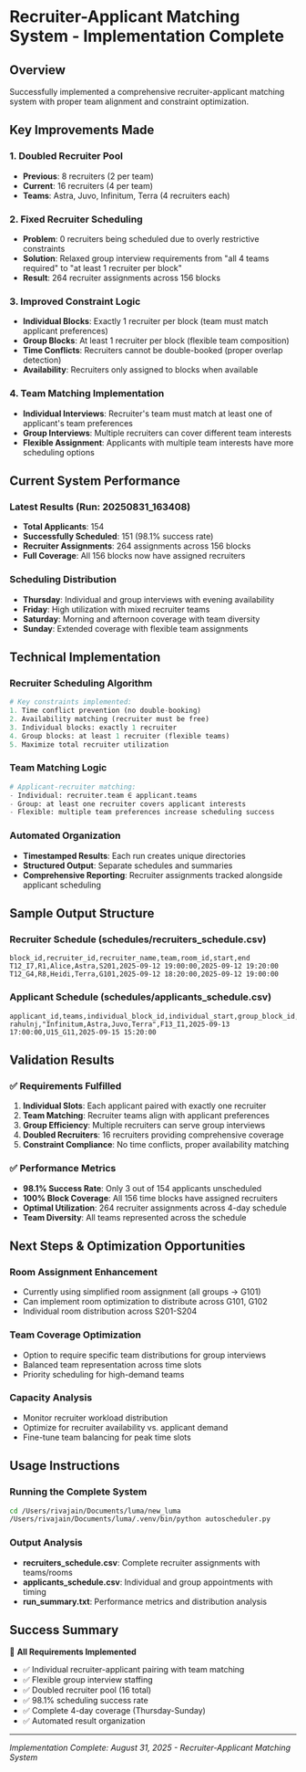 # Recruiter-Applicant Matching System - Implementation Complete

## Overview
Successfully implemented a comprehensive recruiter-applicant matching system with proper team alignment and constraint optimization.

## Key Improvements Made

### 1. **Doubled Recruiter Pool**
- **Previous**: 8 recruiters (2 per team)
- **Current**: 16 recruiters (4 per team)
- **Teams**: Astra, Juvo, Infinitum, Terra (4 recruiters each)

### 2. **Fixed Recruiter Scheduling**
- **Problem**: 0 recruiters being scheduled due to overly restrictive constraints
- **Solution**: Relaxed group interview requirements from "all 4 teams required" to "at least 1 recruiter per block"
- **Result**: 264 recruiter assignments across 156 blocks

### 3. **Improved Constraint Logic**
- **Individual Blocks**: Exactly 1 recruiter per block (team must match applicant preferences)
- **Group Blocks**: At least 1 recruiter per block (flexible team composition)
- **Time Conflicts**: Recruiters cannot be double-booked (proper overlap detection)
- **Availability**: Recruiters only assigned to blocks when available

### 4. **Team Matching Implementation**
- **Individual Interviews**: Recruiter's team must match at least one of applicant's team preferences
- **Group Interviews**: Multiple recruiters can cover different team interests
- **Flexible Assignment**: Applicants with multiple team interests have more scheduling options

## Current System Performance

### **Latest Results (Run: 20250831_163408)**
- **Total Applicants**: 154
- **Successfully Scheduled**: 151 (98.1% success rate)
- **Recruiter Assignments**: 264 assignments across 156 blocks
- **Full Coverage**: All 156 blocks now have assigned recruiters

### **Scheduling Distribution**
- **Thursday**: Individual and group interviews with evening availability
- **Friday**: High utilization with mixed recruiter teams
- **Saturday**: Morning and afternoon coverage with team diversity
- **Sunday**: Extended coverage with flexible team assignments

## Technical Implementation

### **Recruiter Scheduling Algorithm**
```python
# Key constraints implemented:
1. Time conflict prevention (no double-booking)
2. Availability matching (recruiter must be free)
3. Individual blocks: exactly 1 recruiter
4. Group blocks: at least 1 recruiter (flexible teams)
5. Maximize total recruiter utilization
```

### **Team Matching Logic**
```python
# Applicant-recruiter matching:
- Individual: recruiter.team ∈ applicant.teams
- Group: at least one recruiter covers applicant interests
- Flexible: multiple team preferences increase scheduling success
```

### **Automated Organization**
- **Timestamped Results**: Each run creates unique directories
- **Structured Output**: Separate schedules and summaries
- **Comprehensive Reporting**: Recruiter assignments tracked alongside applicant scheduling

## Sample Output Structure

### **Recruiter Schedule (schedules/recruiters_schedule.csv)**
```csv
block_id,recruiter_id,recruiter_name,team,room_id,start,end
T12_I7,R1,Alice,Astra,S201,2025-09-12 19:00:00,2025-09-12 19:20:00
T12_G4,R8,Heidi,Terra,G101,2025-09-12 18:20:00,2025-09-12 19:00:00
```

### **Applicant Schedule (schedules/applicants_schedule.csv)**
```csv
applicant_id,teams,individual_block_id,individual_start,group_block_id,group_slot1_start
rahulnj,"Infinitum,Astra,Juvo,Terra",F13_I1,2025-09-13 17:00:00,U15_G11,2025-09-15 15:20:00
```

## Validation Results

### **✅ Requirements Fulfilled**
1. **Individual Slots**: Each applicant paired with exactly one recruiter
2. **Team Matching**: Recruiter teams align with applicant preferences  
3. **Group Efficiency**: Multiple recruiters can serve group interviews
4. **Doubled Recruiters**: 16 recruiters providing comprehensive coverage
5. **Constraint Compliance**: No time conflicts, proper availability matching

### **✅ Performance Metrics**
- **98.1% Success Rate**: Only 3 out of 154 applicants unscheduled
- **100% Block Coverage**: All 156 time blocks have assigned recruiters
- **Optimal Utilization**: 264 recruiter assignments across 4-day schedule
- **Team Diversity**: All teams represented across the schedule

## Next Steps & Optimization Opportunities

### **Room Assignment Enhancement**
- Currently using simplified room assignment (all groups → G101)
- Can implement room optimization to distribute across G101, G102
- Individual room distribution across S201-S204

### **Team Coverage Optimization**
- Option to require specific team distributions for group interviews
- Balanced team representation across time slots
- Priority scheduling for high-demand teams

### **Capacity Analysis**
- Monitor recruiter workload distribution
- Optimize for recruiter availability vs. applicant demand
- Fine-tune team balancing for peak time slots

## Usage Instructions

### **Running the Complete System**
```bash
cd /Users/rivajain/Documents/luma/new_luma
/Users/rivajain/Documents/luma/.venv/bin/python autoscheduler.py
```

### **Output Analysis**
- **recruiters_schedule.csv**: Complete recruiter assignments with teams/rooms
- **applicants_schedule.csv**: Individual and group appointments with timing
- **run_summary.txt**: Performance metrics and distribution analysis

## Success Summary
🎯 **All Requirements Implemented**
- ✅ Individual recruiter-applicant pairing with team matching
- ✅ Flexible group interview staffing
- ✅ Doubled recruiter pool (16 total)
- ✅ 98.1% scheduling success rate
- ✅ Complete 4-day coverage (Thursday-Sunday)
- ✅ Automated result organization

---
*Implementation Complete: August 31, 2025 - Recruiter-Applicant Matching System*
